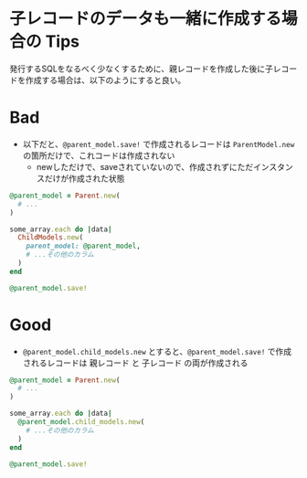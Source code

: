 # 子レコードのデータも一緒に作成する場合の Tips
発行するSQLをなるべく少なくするために、親レコードを作成した後に子レコードを作成する場合は、以下のようにすると良い。

# Bad
- 以下だと、`@parent_model.save!` で作成されるレコードは `ParentModel.new` の箇所だけで、これコードは作成されない
  - newしただけで、saveされていないので、作成されずにただインスタンスだけが作成された状態
```ruby
@parent_model = Parent.new(
  # ...
)

some_array.each do |data|
  ChildModels.new(
    parent_model: @parent_model,
    # ...その他のカラム
  )
end

@parent_model.save!
```

# Good
- `@parent_model.child_models.new` とすると、`@parent_model.save!` で作成されるレコードは 親レコード と 子レコード の両が作成される
```ruby
@parent_model = Parent.new(
  # ...
)

some_array.each do |data|
  @parent_model.child_models.new(
    # ...その他のカラム
  )
end

@parent_model.save!
```
